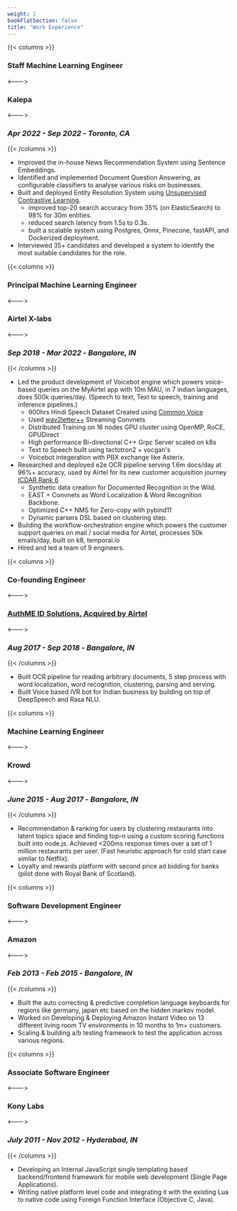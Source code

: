 ```yaml
---
weight: 1
bookFlatSection: false
title: "Work Experience"
---
```


{{< columns >}}
### **Staff Machine Learning Engineer**
<--->
### **Kalepa**
<--->
### *Apr 2022 - Sep 2022* - *Toronto, CA*
{{< /columns >}}
- Improved the in-house News Recommendation System using Sentence Embeddings.
- Identified and implemented Document Question Answering, as configurable classifiers to analyse various
risks on businesses.
- Built and deployed Entity Resolution System using [Unsupervised Contrastive Learning](https://arxiv.org/pdf/2202.02098v2.pdf).
    * improved top-20 search accuracy from 35% (on ElasticSearch) to 98% for 30m entities.
    * reduced search latency from 1.5s to 0.3s.
    * built a scalable system using Postgres, Onnx, Pinecone, fastAPI, and Dockerized deployment.
- Interviewed 35+ candidates and developed a system to identify the most suitable candidates for the role.

{{< columns >}}
### **Principal Machine Learning Engineer**
<--->
### **Airtel X-labs**
<--->
### *Sep 2018 - Mar 2022* - *Bangalore, IN*
{{< /columns >}}
- Led the product development of Voicebot engine which powers voice-based queries on the MyAirtel app
with 10m MAU, in 7 indian languages, does 500k queries/day. (Speech to text, Text to speech, training
and inference pipelines.)
    * 900hrs Hindi Speech Dataset Created using [Common Voice](https://github.com/common-voice/common-voice)
    * Used [wav2letter++](https://github.com/flashlight/wav2letter) Streaming Convnets
    * Distributed Training on 16 nodes GPU cluster using OpenMP, RoCE, GPUDirect
    * High performance Bi-directional C++ Grpc Server scaled on k8s
    * Text to Speech built using tactotron2 + vocgan's
    * Voicebot integeration with PBX exchange like Asterix.
- Researched and deployed e2e OCR pipeline serving 1.6m docs/day at 96%+ accuracy, used by Airtel for
its new customer acquisition journey [ICDAR Rank 6](https://bit.ly/35KGMdr "6th Rank on Word Recognition in the wild in ICDAR 2018")
    * Synthetic data creation for Documented Recognition in the Wild.
    * EAST + Convnets as Word Localization & Word Recognition Backbone.
    * Optimized C++ NMS for Zero-copy with pybind11
    * Dynamic parsers DSL based on clustering step.
- Building the workflow-orchestration engine which powers the customer support queries on mail / social
media for Airtel, processes 50k emails/day, built on k8, temporal.io
- Hired and led a team of 9 engineers.

{{< columns >}}
### **Co-founding Engineer**
<--->
### [**AuthME ID Solutions, Acquired by Airtel**](https://analyticsindiamag.com/airtel-ai-startup-authme/)
<--->
### *Aug 2017 - Sep 2018* - *Bangalore, IN*
{{< /columns >}}
- Built OCR pipeline for reading arbitrary documents, 5 step process with word localization, word
recognition, clustering, parsing and serving.
- Built Voice based IVR bot for Indian business by building on top of DeepSpeech and Rasa NLU.

{{< columns >}}
### **Machine Learning Engineer**
<--->
### **Krowd**
<--->
### *June 2015 - Aug 2017* - *Bangalore, IN*
{{< /columns >}}
- Recommendation & ranking for users by clustering restaurants into latent topics space and finding top-n
using a custom scoring functions built into node.js. Achieved <200ms response times over a set of 1
million restaurants per user. (Fast heuristic approach for cold start case similar to Netflix).
- Loyalty and rewards platform with second price ad bidding for banks (pilot done with Royal Bank of
Scotland).

{{< columns >}}
### **Software Development Engineer**
<--->
### **Amazon**
<--->
### *Feb 2013 - Feb 2015* - *Bangalore, IN*
{{< /columns >}}
- Built the auto correcting & predictive completion language keyboards for regions like germany, japan
etc based on the hidden markov model.
- Worked on Developing & Deploying Amazon Instant Video on 13 different living room TV environments
in 10 months to 1m+ customers.
- Scaling & building a/b testing framework to test the application across various regions.

{{< columns >}}
### **Associate Software Engineer**
<--->
### **Kony Labs**
<--->
### *July 2011 - Nov 2012* - *Hyderabad, IN*
{{< /columns >}}
- Developing an Internal JavaScript single templating based backend/frontend framework for mobile web
development (Single Page Applications).
- Writing native platform level code and integrating it with the existing Lua to native code using Foreign
Function Interface (Objective C, Java).